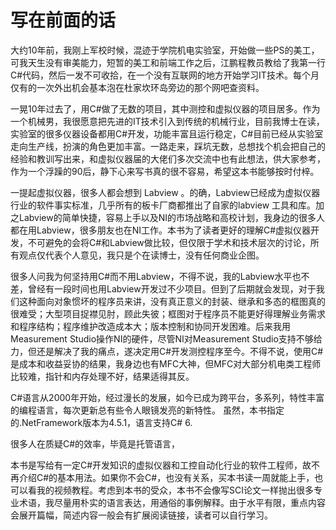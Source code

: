# 写在前面的话

大约10年前，我刚上军校时候，混迹于学院机电实验室，开始做一些PS的美工，可我天生没有审美能力，短暂的美工和前端工作之后，江鹏程教员教给了我第一行C\#代码，然后一发不可收拾，在一个没有互联网的地方开始学习IT技术。每个月仅有的一次外出机会基本泡在杜家坎环岛旁边的那个网吧查资料。

一晃10年过去了，用C\#做了无数的项目，其中测控和虚拟仪器的项目居多。作为一个机械男，我很愿意把先进的IT技术引入到传统的机械行业，目前我博士在读，实验室的很多仪器设备都用C\#开发，功能丰富且运行稳定，C\#目前已经从实验室走向生产线，扮演的角色更加丰富。一路走来，踩坑无数，总想找个机会把自己的经验和教训写出来，和虚拟仪器届的大佬们多次交流中也有此想法，供大家参考，作为一个浮躁的90后，静下心来写书真的很不容易，希望这本书能够按时付梓。

一提起虚拟仪器，很多人都会想到 Labview 。的确，Labview已经成为虚拟仪器行业的软件事实标准，几乎所有的板卡厂商都推出了自家的labview 工具和库。加之Labview的简单快捷，容易上手以及NI的市场战略和高校计划，我身边的很多人都在用Labview，很多朋友也在NI工作。本书为了读者更好的理解C\#虚拟仪器开发，不可避免的会将C\#和Labview做比较，但仅限于学术和技术层次的讨论，所有观点仅代表个人意见，我只是个在读博士，没有任何商业企图。

很多人问我为何坚持用C\#而不用Labview，不得不说，我的Labview水平也不差，曾经有一段时间也用Labview开发过不少项目。但到了后期就会发现，对于我们这种面向对象惯坏的程序员来讲，没有真正意义的封装、继承和多态的框图真的很难受；大型项目捉襟见肘，顾此失彼；框图对于程序员不能更好得理解业务需求和程序结构；程序维护改造成本大；版本控制和协同开发困难。后来我用Measurement Studio操作NI的硬件，尽管NI对Measurement Studio支持不够给力，但还是解决了我的痛点，遂决定用C\#开发测控程序至今。不得不说，使用C\#是成本和收益妥协的结果，我身边也有MFC大神，但MFC对大部分机电类工程师比较难，指针和内存处理不好，结果适得其反。

C\#语言从2000年开始，经过漫长的发展，如今已成为跨平台，多系列，特性丰富的编程语言，每次更新总有些令人眼镜发亮的新特性。    虽然，本书指定的.NetFramework版本为4.5.1，语言支持C\# 6.

很多人在质疑C\#的效率，毕竟是托管语言，

本书是写给有一定C\#开发知识的虚拟仪器和工控自动化行业的软件工程师，故不再介绍C\#的基本用法。如果你不会C\#，也没有关系，买本书读一周就能上手，也可以看我的视频教程。考虑到本书的受众，本书不会像写SCI论文一样抛出很多专业术语，我尽量用朴实的语言表达，用通俗的事例解释。由于水平有限，重点内容会展开篇幅，简述内容一般会有扩展阅读链接，读者可以自行学习。

